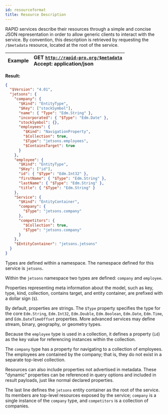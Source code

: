 ```yaml
---
id: resourceformat
title: Resource Description
---
```


RAPID services describe their resources through a simple and concise JSON representation in order to allow generic clients to interact with the service.
By convention, this description is retrieved by requesting the `/$metadata` resource, located at the root of the service.

| Example | GET [`http://rapid-pro.org/$metadata`](https://jetsons.azurewebsites.net/$metadata)<br/>Accept: application/json |
| ------- | :--------------------------------------------------------------------------------------------------------------- |


**Result:**

```json
{
  "$Version": "4.01",
  "jetsons": {
    "company": {
      "$Kind": "EntityType",
      "$Key": ["stockSymbol"],
      "name": { "Type": "Edm.String" },
      "incorporated": { "$Type": "Edm.Date" },
      "stockSymbol": {},
      "employees": {
        "$Kind": "NavigationProperty",
        "$Collection": true,
        "$Type": "jetsons.employees",
        "$ContainsTarget": true
      }
    },
    "employee": {
      "$Kind": "EntityType",
      "$Key": ["id"],
      "id": { "$Type": "Edm.Int32" },
      "firstName": { "$Type": "Edm.String" },
      "lastName": { "$Type": "Edm.String" },
      "title": { "$Type": "Edm.String" }
    },
    "Service": {
      "$Kind": "EntityContainer",
      "company": {
        "$Type": "jetsons.company"
      },
      "competitors": {
        "$Collection": true,
        "$Type": "jetsons.company"
      }
    },
    "$EntityContainer": "jetsons.jetsons"
  }
}
```

Types are defined within a namespace. The namespace defined for this service is `jetsons`.

Within the `jetsons` namespace two types are defined: `company` and `employee`.

Properties representing meta information about the model, such as key, type, kind, collection, contains target,
and entity container, are prefixed with a dollar sign (`$`).

By default, properties are strings.
The `$Type` property specifies the type for the core `Edm.String`, `Edm.Int32`,
`Edm.Double`, `Edm.Boolean`, `Edm.Date`, `Edm.Time`, and `Edm.DateTimeOffset` properties.
More advanced services may define stream, binary, geography, or geometry types.

Because the `employee` type is used in a collection,
it defines a property (`id`) as the key value for referencing instances within the collection.

The `company` type has a property for navigating to a collection of employees.
The employees are contained by the company; that is, they do not exist in a separate top-level collection.

Resources can also include properties not advertised in metadata.
These "dynamic" properties can be referenced in query options and included in result payloads,
just like normal declared properties.

The last line defines the `jetsons` entity container as the root of the service. Its members are top-level resources exposed by the service;
`company` is a single instance of the `company` type, and `competitors` is a collection of companies.
